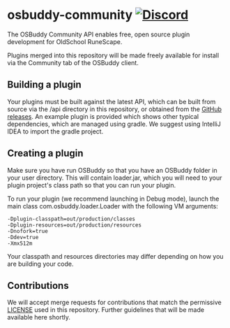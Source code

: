 # osbuddy-community [![Discord](https://img.shields.io/discord/177282798799945729.svg)](https://discord.gg/osbuddy)
The OSBuddy Community API enables free, open source plugin development for OldSchool RuneScape.

Plugins merged into this repository will be made freely available for install via the Community tab of the OSBuddy client.

## Building a plugin
Your plugins must be built against the latest API, which can be built from source via the /api directory in this repository, or obtained from the [GitHub releases](https://github.com/RSBuddy/osbuddy-community/releases).
An example plugin is provided which shows other typical dependencies, which are managed using gradle. We suggest using IntelliJ IDEA to import the gradle project.

## Creating a plugin
Make sure you have run OSBuddy so that you have an OSBuddy folder in your user directory. This will contain loader.jar, which you will need to your plugin project's class path so that you can run your plugin.

To run your plugin (we recommend launching in Debug mode), launch the main class com.osbuddy.loader.Loader with the following VM arguments:
```
-Dplugin-classpath=out/production/classes
-Dplugin-resources=out/production/resources
-Dnofork=true
-Ddev=true
-Xmx512m
```

Your classpath and resources directories may differ depending on how you are building your code.

## Contributions
We will accept merge requests for contributions that match the permissive [LICENSE](https://github.com/rsbuddy/osbuddy-community/LICENSE) used in this repository. Further guidelines that will be made available here shortly.

